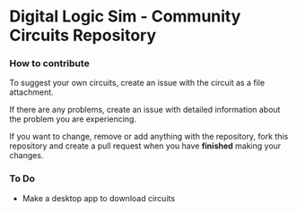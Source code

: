 # Digital Logic Sim - Community Circuits Repository

### How to contribute
To suggest your own circuits, create an issue with the circuit as a file attachment.

If there are any problems, create an issue with detailed information about the problem you are experiencing.

If you want to change, remove or add anything with the repository, fork this repository and create a pull request when you have **finished** making your changes.

### To Do
 - Make a desktop app to download circuits
